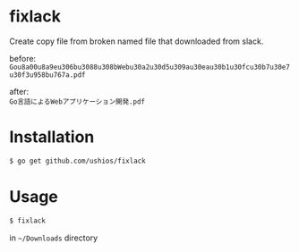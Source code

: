 fixlack
========

Create copy file from broken named file that downloaded from slack.


before:  
`Gou8a00u8a9eu306bu3088u308bWebu30a2u30d5u309au30eau30b1u30fcu30b7u30e7u30f3u958bu767a.pdf`

after:  
`Go言語によるWebアプリケーション開発.pdf`

Installation
=============

```bash
$ go get github.com/ushios/fixlack
```
Usage
======

```bash
$ fixlack
```
in `~/Downloads` directory
